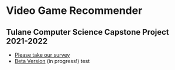 # Video Game Recommender
## Tulane Computer Science Capstone Project 2021-2022

- [Please take our survey](https://docs.google.com/forms/d/e/1FAIpQLSdzG6ZxIopVBMJtyhvIyBLz-SLiOoCsYkS70g15r3aMgK5Sgg/viewform)
- [Beta Version](https://github.com/renarepenning/VideoGameRecommender/tree/main/BetaRecommender) (in progress!)
test
